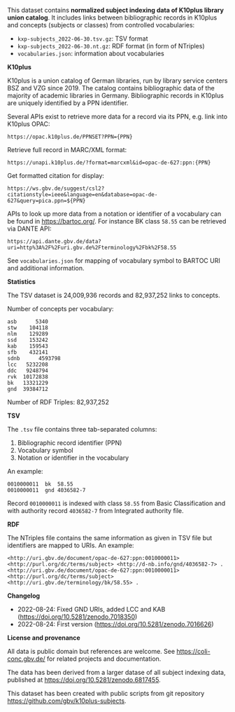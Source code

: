 This dataset contains **normalized subject indexing data of K10plus library union catalog**. It includes links between bibliographic records in K10plus and concepts (subjects or classes) from controlled vocabularies:

- `kxp-subjects_2022-06-30.tsv.gz`: TSV format
- `kxp-subjects_2022-06-30.nt.gz`: RDF format (in form of NTriples)
- `vocabularies.json`: information about vocabularies

**K10plus**

K10plus is a union catalog of German libraries, run by library service centers BSZ and VZG since 2019. The catalog contains bibliographic data of the majority of academic libraries in Germany. Bibliographic records in K10plus are uniquely identified by a PPN identifier.

Several APIs exist to retrieve more data for a record via its PPN, e.g. link into K10plus OPAC:

    https://opac.k10plus.de/PPNSET?PPN={PPN}

Retrieve full record in MARC/XML format:

    https://unapi.k10plus.de/?format=marcxml&id=opac-de-627:ppn:{PPN}

Get formatted citation for display:

    https://ws.gbv.de/suggest/csl2?citationstyle=ieee&language=en&database=opac-de-627&query=pica.ppn=${PPN}

APIs to look up more data from a notation or identifier of a vocabulary can be found in <https://bartoc.org/>. For instance BK class `58.55` can be retrieved via DANTE API:

    https://api.dante.gbv.de/data?uri=http%3A%2F%2Furi.gbv.de%2Fterminology%2Fbk%2F58.55

See `vocabularies.json` for mapping of vocabulary symbol to BARTOC URI and additional information.

**Statistics**

The TSV dataset is 24,009,936 records and 82,937,252 links to concepts.

Number of concepts per vocabulary:

    asb	     5340
    stw	   104118
    nlm	   129289
    ssd	   153242
    kab	   159543
    sfb	   432141
    sdnb	  4593798
    lcc	  5232208
    ddc	  9248794
    rvk	 10172838
    bk	 13321229
    gnd	 39384712

Number of RDF Triples:  82,937,252

**TSV**

The `.tsv` file contains three tab-separated columns:

1. Bibliographic record identifier (PPN)
2. Vocabulary symbol
3. Notation or identifier in the vocabulary

An example:

    0010000011	bk	58.55
    0010000011	gnd	4036582-7

Record `0010000011` is indexed with class `58.55` from Basic Classification and with authority record `4036582-7` from Integrated authority file.

**RDF**

The NTriples file contains the same information as given in TSV file but identifiers are mapped to URIs. An example:

    <http://uri.gbv.de/document/opac-de-627:ppn:0010000011> <http://purl.org/dc/terms/subject> <http://d-nb.info/gnd/4036582-7> .
    <http://uri.gbv.de/document/opac-de-627:ppn:0010000011> <http://purl.org/dc/terms/subject> <http://uri.gbv.de/terminology/bk/58.55> .

**Changelog**

- 2022-08-24: Fixed GND URIs, added LCC and KAB (<https://doi.org/10.5281/zenodo.7018350>)
- 2022-08-24: First version (<https://doi.org/10.5281/zenodo.7016626>)

**License and provenance**

All data is public domain but references are welcome. See <https://coli-conc.gbv.de/> for related projects and documentation.

The data has been derived from a larger datase of all subject indexing data, published at <https://doi.org/10.5281/zenodo.6817455>. 

This dataset has been created with public scripts from git repository <https://github.com/gbv/k10plus-subjects>.


